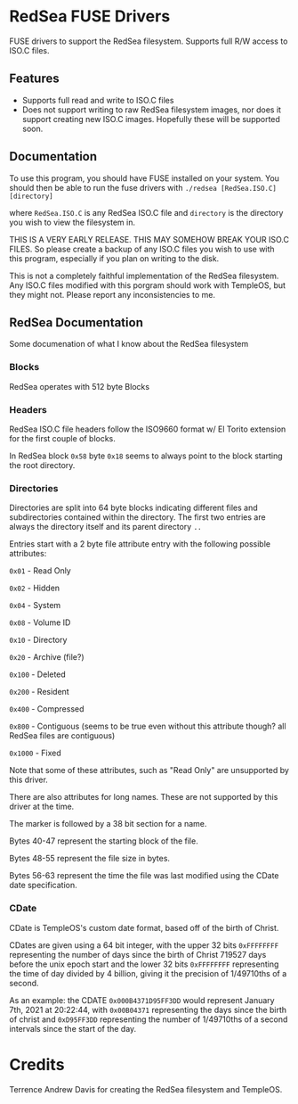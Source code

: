 
# RedSea FUSE Drivers

FUSE drivers to support the RedSea filesystem. Supports full R/W access to ISO.C files.



## Features

- Supports full read and write to ISO.C files
- Does not support writing to raw RedSea filesystem images, nor does it support creating new ISO.C images. Hopefully these will be supported soon.


## Documentation

To use this program, you should have FUSE installed on your system. You should then be able to run the fuse drivers with `./redsea [RedSea.ISO.C] [directory]`

where `RedSea.ISO.C` is any RedSea ISO.C file and `directory` is the directory you wish to view the filesystem in.

THIS IS A VERY EARLY RELEASE. THIS MAY SOMEHOW BREAK YOUR ISO.C FILES. So please create a backup of any ISO.C files you wish to use with this program, especially if you plan on writing to the disk.

This is not a completely faithful implementation of the RedSea filesystem. Any ISO.C files modified with this porgram should work with TempleOS, but they might not. Please report any inconsistencies to me.

## RedSea Documentation

Some documenation of what I know about the RedSea filesystem

### Blocks

RedSea operates with 512 byte Blocks

### Headers

RedSea ISO.C file headers follow the ISO9660 format w/ El Torito extension for the first couple of blocks.

In RedSea block `0x58` byte `0x18` seems to always point to the block starting the root directory.

### Directories

Directories are split into 64 byte blocks indicating different files and subdirectories contained within the directory. The first two entries are always the directory itself and its parent directory `..`

Entries start with a 2 byte file attribute entry with the following possible attributes:


`0x01` - Read Only

`0x02` - Hidden

`0x04` - System

`0x08` - Volume ID

`0x10` - Directory

`0x20` - Archive (file?)

`0x100` - Deleted

`0x200` - Resident

`0x400` - Compressed

`0x800` - Contiguous (seems to be true even without this attribute though? all RedSea files are contiguous)

`0x1000` - Fixed


Note that some of these attributes, such as "Read Only" are unsupported by this driver.

There are also attributes for long names. These are not supported by this driver at the time. 

The marker is followed by a 38 bit section for a name. 

Bytes 40-47 represent the starting block of the file.

Bytes 48-55 represent the file size in bytes.

Bytes 56-63 represent the time the file was last modified using the CDate date specification.

### CDate

CDate is TempleOS's custom date format, based off of the birth of Christ.

CDates are given using a 64 bit integer, with the upper 32 bits `0xFFFFFFFF` representing the number of days since the birth of Christ 719527 days before the unix epoch start and the lower 32 bits `0xFFFFFFFF` representing the time of day divided by 4 billion, giving it the precision of 1/49710ths of a second.

As an example: the CDATE `0x000B4371D95FF3DD` would represent January 7th, 2021 at 20:22:44, with `0x00B04371` representing the days since the birth of christ and `0xD95FF3DD` representing the number of 1/49710ths of a second intervals since the start of the day.

# Credits

Terrence Andrew Davis for creating the RedSea filesystem and TempleOS.

